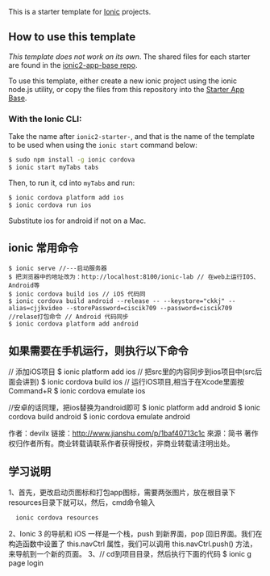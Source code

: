 This is a starter template for [Ionic](http://ionicframework.com/docs/) projects.

## How to use this template

*This template does not work on its own*. The shared files for each starter are found in the [ionic2-app-base repo](https://github.com/ionic-team/ionic2-app-base).

To use this template, either create a new ionic project using the ionic node.js utility, or copy the files from this repository into the [Starter App Base](https://github.com/ionic-team/ionic2-app-base).

### With the Ionic CLI:

Take the name after `ionic2-starter-`, and that is the name of the template to be used when using the `ionic start` command below:

```bash
$ sudo npm install -g ionic cordova
$ ionic start myTabs tabs
```

Then, to run it, cd into `myTabs` and run:

```bash
$ ionic cordova platform add ios
$ ionic cordova run ios
```

Substitute ios for android if not on a Mac.

## ionic 常用命令
    $ ionic serve //---启动服务器
    $ 把浏览器中的地址改为：http://localhost:8100/ionic-lab // 在web上运行IOS、Android等
    $ ionic cordova build ios // iOS 代码同
    $ ionic cordova build android --release -- --keystore="ckkj" --alias=cjjkvideo --storePassword=ciscik709 --password=ciscik709 //relase打包命令 // Android 代码同步
    $ ionic cordova platform add android

## 如果需要在手机运行，则执行以下命令
  // 添加iOS项目
  $ ionic platform add ios
  // 把src里的内容同步到ios项目中(src后面会讲到)
  $ ionic cordova build ios
  // 运行iOS项目,相当于在Xcode里面按Command+R
  $ ionic cordova emulate ios

  //安卓的话同理，把ios替换为android即可
  $ ionic platform add android
  $ ionic cordova build android
  $ ionic cordova emulate android

  作者：devilx
  链接：http://www.jianshu.com/p/1baf40713c1c
  來源：简书
  著作权归作者所有。商业转载请联系作者获得授权，非商业转载请注明出处。

## 学习说明
  1、首先，更改启动页图标和打包app图标，需要两张图片，放在根目录下resources目录下就可以，然后，cmd命令输入

      ionic cordova resources

  2、Ionic 3 的导航和 iOS 一样是一个栈，push 到新界面，pop 回旧界面。我们在构造函数中设置了 this.navCtrl 属性，我们可以调用 this.navCtrl.push() 方法，来导航到一个新的页面。
  3、// cd到项目目录，然后执行下面的代码
    $ ionic g page login


